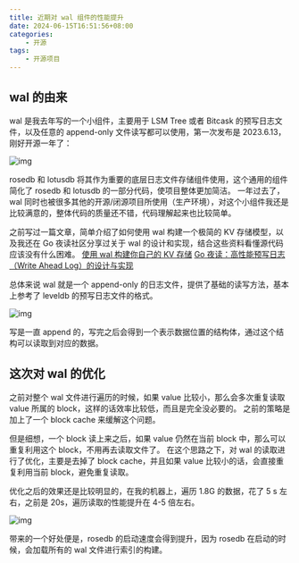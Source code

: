 ```yaml
---
title: 近期对 wal 组件的性能提升
date: 2024-06-15T16:51:56+08:00
categories:
    - 开源
tags:
    - 开源项目
---
```


## wal 的由来

wal 是我去年写的一个小组件，主要用于 LSM Tree 或者 Bitcask 的预写日志文件，以及任意的 append-only 文件读写都可以使用，第一次发布是 2023.6.13，刚好开源一年了：

![img](https://pic3.zhimg.com/80/v2-67afdeac25522133bfb2f3056d3848c6_1440w.webp)


rosedb 和 lotusdb 将其作为重要的底层日志文件存储组件使用，这个通用的组件简化了 rosedb 和 lotusdb 的一部分代码，使项目整体更加简洁。
一年过去了，wal 同时也被很多其他的开源/闭源项目所使用（生产环境），对这个小组件我还是比较满意的，整体代码的质量还不错，代码理解起来也比较简单。

之前写过一篇文章，简单介绍了如何使用 wal 构建一个极简的 KV 存储模型，以及我还在 Go 夜读社区分享过关于 wal 的设计和实现，结合这些资料看懂源代码应该没有什么困难。
[使用 wal 构建你自己的 KV 存储](https://link.zhihu.com/?target=https%3A//mp.weixin.qq.com/s/BAsJsdWYyIpPZjwsc1u8JQ)
[Go 夜读：高性能预写日志（Write Ahead Log）的设计与实现](https://link.zhihu.com/?target=https%3A//www.bilibili.com/video/BV1V44y1A7Mx)

总体来说 wal 就是一个 append-only 的日志文件，提供了基础的读写方法，基本上参考了 leveldb 的预写日志文件的格式。

![img](https://pic3.zhimg.com/80/v2-1e2bfa053b3acd365a322681b78fe32a_1440w.webp)


写是一直 append 的，写完之后会得到一个表示数据位置的结构体，通过这个结构可以读取到对应的数据。

## 这次对 wal 的优化

之前对整个 wal 文件进行遍历的时候，如果 value 比较小，那么会多次重复读取 value 所属的 block，这样的话效率比较低，而且是完全没必要的。
之前的策略是加上了一个 block cache 来缓解这个问题。

但是细想，一个 block 读上来之后，如果 value 仍然在当前 block 中，那么可以重复利用这个 block，不用再去读取文件了。
在这个思路之下，对 wal 的读取进行了优化，主要是去掉了 block cache，并且如果 value 比较小的话，会直接重复利用当前 block，避免重复读取。

优化之后的效果还是比较明显的，在我的机器上，遍历 1.8G 的数据，花了 5 s 左右，之前是 20s，遍历读取的性能提升在 4-5 倍左右。

![img](https://pic2.zhimg.com/80/v2-46aec859c87c590a15da49cc3cda6bb1_1440w.webp)


带来的一个好处便是，rosedb 的启动速度会得到提升，因为 rosedb 在启动的时候，会加载所有的 wal 文件进行索引的构建。
